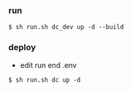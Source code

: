 ### run ###

```shell
$ sh run.sh dc_dev up -d --build
```

### deploy ###

* edit run end .env

```shell
$ sh run.sh dc up -d
```
